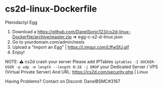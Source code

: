 # cs2d-linux-Dockerfile

Pterodactyl Egg

1. Download a https://github.com/DanelSonic123/cs2d-linux-Dockerfile/archive/master.zip => egg-c-s2-d-linux.json
2. Go to yourdomain.com/admin/nests
3. Upload a "Import an Egg" | https://i.imgur.com/LffwSfJ.gif
4. Enjoy!

NOTE: ⚠️ cs2d crash your server  Please add IPTables 
`iptables -I DOCKER-USER -p udp -m length --length 0:28 -j DROP` your Dedicated Server / VPS (Virtual Private Server) And URL: https://cs2d.com/security.php | Linux

Having Problems? Contact on Discord: DanelBSMC#3167
